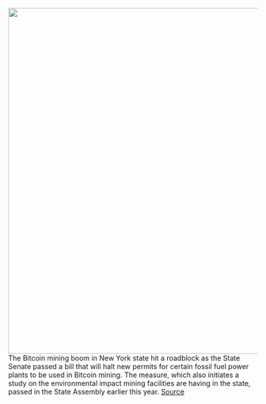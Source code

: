 <img src='https://cdn.vox-cdn.com/thumbor/HNFkcnYIyxEnmCaHSv14g0nJAbM=/0x0:3543x2362/1200x800/filters:focal(1489x898:2055x1464)/cdn.vox-cdn.com/uploads/chorus_image/image/70938636/1241039646.0.jpg' width='700px' /><br/>
The Bitcoin mining boom in New York state hit a roadblock as the State Senate passed a bill that will halt new permits for certain fossil fuel power plants to be used in Bitcoin mining. The measure, which also initiates a study on the environmental impact mining facilities are having in the state, passed in the State Assembly earlier this year.
<a href='https://www.theverge.com/2022/6/3/23151622/new-york-bitcoin-mining-moratorium-bill-state-senate'> Source <a/>